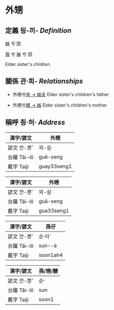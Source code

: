 # 外甥
## 定義 딍-끼- _Definition_
[姊](member5.md) 兮 囝

[我](member1.md) 兮 [姊](member5.md) 兮 囝

Elder sister's children

## 關係 관·희- _Relationships_

- 外甥兮[爸 → 姊夫](member23.md) Elder sister's children's father

- 外甥兮[媽 → 姊](member5.md) Elder sister's children's mother



## 稱呼 칑·허· _Address_

漢字/諺文 | 外甥
--- | ---
諺文 깐-뿐ˆ | 꾀-싕·
台羅 Tâi-lô | guē-seng
戴字 Taiji | guay33seng1


漢字/諺文 | 外甥
--- | ---
諺文 깐-뿐ˆ | 꽈-싕·
台羅 Tâi-lô | guā-seng
戴字 Taiji | gua33seng1


漢字/諺文 | 孫仔
--- | ---
諺文 깐-뿐ˆ | 순·아ˊ
台羅 Tâi-lô | sun--á
戴字 Taiji | soon1ah4


漢字/諺文 | 孫/甥/嬲
--- | ---
諺文 깐-뿐ˆ | 순·
台羅 Tâi-lô | sun
戴字 Taiji | soon1


